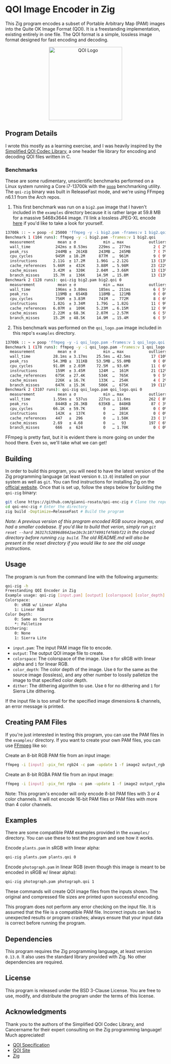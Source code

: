 # QOI Image Encoder in Zig

This Zig program encodes a subset of Portable Arbitrary Map (PAM) images into the Quite OK Image Format (QOI). It is a freestanding implementation, existing entirely in one file. The QOI format is a simple, lossless image format designed for fast encoding and decoding.

<div align="center">
<img src="https://ninja.dog/1nzHoy.svg" alt="QOI Logo" width=230/>
</div>

## Program Details

I wrote this mostly as a learning exercise, and I was heavily inspired by the [Simplified QOI Codec Library](https://github.com/Aftersol/Simplified-QOI-Codec), a one header file library for encoding and decoding QOI files written in C.

### Benchmarks

These are some rudimentary, unscientific benchmarks performed on a Linux system running a Core i7-13700k with the [`poop`](https://github.com/andrewrk/poop) benchmarking utility. The `qoi-zig` binary was built in ReleaseFast mode, and we're using FFmpeg n6.1.1 from the Arch repos.

1. This first benchmark was run on a `big2.pam` image that I haven't included in the `examples` directory because it is rather large at 59.8 MB for a massive 5468x3644 image. I'll link a lossless JPEG-XL encode [here](https://files.catbox.moe/80aib5.jxl) if you'd like to take a look for yourself.
```bash
13700k :: ~ » poop -d 25000 'ffmpeg -y -i big2.pam -frames:v 1 big2.qoi' 'qoi-zig big2.pam big2.qoi 0'
Benchmark 1 (104 runs): ffmpeg -y -i big2.pam -frames:v 1 big2.qoi
  measurement          mean ± σ            min … max           outliers         delta
  wall_time           242ms ± 8.53ms     229ms …  277ms          2 ( 2%)        0%
  peak_rss            244MB ±  261KB     243MB …  245MB          7 ( 7%)        0%
  cpu_cycles          945M  ± 10.2M      877M  …  961M           9 ( 9%)        0%
  instructions       2.11G  ± 17.2M     1.96G  … 2.12G          13 (13%)        0%
  cache_references   5.66M  ±  432K     3.88M  … 5.98M          23 (22%)        0%
  cache_misses       3.42M  ±  320K     2.04M  … 3.66M          13 (13%)        0%
  branch_misses      15.7M  ±  136K     14.5M  … 15.8M          13 (13%)        0%
Benchmark 2 (128 runs): qoi-zig big2.pam big2.qoi 0
  measurement          mean ± σ            min … max           outliers         delta
  wall_time           196ms ± 3.80ms     185ms …  211ms          6 ( 5%)        ⚡- 18.7% ±  0.7%
  peak_rss            119MB ±  654KB     118MB …  121MB          0 ( 0%)        ⚡- 51.0% ±  0.1%
  cpu_cycles          756M  ± 3.83M      741M  …  772M           8 ( 6%)        ⚡- 20.0% ±  0.2%
  instructions       1.82G  ± 3.34M     1.79G  … 1.82G          11 ( 9%)        ⚡- 13.7% ±  0.1%
  cache_references   6.07M  ±  109K     5.23M  … 6.15M          12 ( 9%)        💩+  7.1% ±  1.4%
  cache_misses       2.22M  ± 68.3K     2.07M  … 2.57M           6 ( 5%)        ⚡- 35.2% ±  1.7%
  branch_misses      15.2M  ± 48.5K     14.9M  … 15.4M           6 ( 5%)        ⚡-  3.3% ±  0.2%
```

2. This benchmark was performed on the `qoi_logo.pam` image included in this repo's `examples` directory.
```bash
13700k :: ~ » poop 'ffmpeg -y -i qoi_logo.pam -frames:v 1 qoi_logo.qoi' 'qoi-zig qoi_logo.pam qoi_logo.qoi 0'
Benchmark 1 (178 runs): ffmpeg -y -i qoi_logo.pam -frames:v 1 qoi_logo.qoi
  measurement          mean ± σ            min … max           outliers         delta
  wall_time          28.1ms ± 3.17ms    25.5ms … 42.5ms         17 (10%)        0%
  peak_rss           54.3MB ±  311KB    53.5MB … 55.0MB          0 ( 0%)        0%
  cpu_cycles         91.0M  ± 2.03M     72.5M  … 93.6M          11 ( 6%)        0%
  instructions        159M  ± 3.45M      124M  …  161M          21 (12%)        0%
  cache_references    675K  ± 27.4K      534K  …  765K           9 ( 5%)        0%
  cache_misses        226K  ± 16.7K      133K  …  254K           4 ( 2%)        0%
  branch_misses       647K  ± 15.3K      506K  …  675K          19 (11%)        0%
Benchmark 2 (3107 runs): qoi-zig qoi_logo.pam qoi_logo.qoi 0
  measurement          mean ± σ            min … max           outliers         delta
  wall_time          1.55ms ±  537us     227us … 11.6ms        262 ( 8%)        ⚡- 94.5% ±  0.5%
  peak_rss            844KB ± 28.3KB     635KB …  848KB         87 ( 3%)        ⚡- 98.4% ±  0.0%
  cpu_cycles         66.1K  ± 59.7K        0   …  186K           0 ( 0%)        ⚡- 99.9% ±  0.1%
  instructions        142K  ±  137K        0   …  281K           0 ( 0%)        ⚡- 99.9% ±  0.1%
  cache_references    447   ±  296         0   … 1.58K          23 ( 1%)        ⚡- 99.9% ±  0.1%
  cache_misses       2.69   ± 4.68         0   …   93          197 ( 6%)        ⚡-100.0% ±  0.3%
  branch_misses       666   ±  624         0   … 1.70K           0 ( 0%)        ⚡- 99.9% ±  0.1%
```

FFmpeg is pretty fast, but it is evident there is more going on under the hood there. Even so, we'll take what we can get!

## Building

In order to build this program, you will need to have the latest version of the Zig programming language (at least version `0.13.0`) installed on your system as well as `git`. You can find instructions for installing Zig on the [official website](https://ziglang.org/). Once that is set up, follow the steps below for building the `qoi-zig` binary:

```bash
git clone https://github.com/gianni-rosato/qoi-enc-zig # Clone the repo
cd qoi-enc-zig # Enter the directory
zig build -Doptimize=ReleaseFast # Build the program
```

*Note: A previous version of this program encoded RGB source images, and had a smaller codebase. If you'd like to build that verion, simply run `git reset --hard 36317c52896d8642ae10c3c18774991f4f68bf22` in the cloned directory before running `zig build`. The old README.md will also be present in the reset directory if you would like to see the old usage instructions.*

## Usage

The program is run from the command line with the following arguments:

```bash
qoi-zig -h
Freestanding QOI Encoder in Zig
Example usage: qoi-zig [input.pam] [output] [colorspace] [color_depth] [dither]
Colorspace:
	0: sRGB w/ Linear Alpha
	1: Linear RGB
Color Depth:
	0: Same as Source
	*: Palletize
Dithering:
	0: None
	1: Sierra Lite
```

- `input.pam`: The input PAM image file to encode.
- `output`: The output QOI image file to create.
- `colorspace`: The colorspace of the image. Use `0` for sRGB with linear alpha and `1` for linear RGB.
- `color_depth`: The color depth of the image. Use `0` for the same as the source image (lossless), and any other number to lossily palletize the image to that specified color depth.
- `dither`: The dithering algorithm to use. Use `0` for no dithering and `1` for Sierra Lite dithering.

If the input file is too small for the specified image dimensions & channels, an error message is printed.

## Creating PAM Files

If you're just interested in testing this program, you can use the PAM files in the `examples/` directory. If you want to create your own PAM files, you can use [FFmpeg](https://wiki.x266.mov/docs/utilities/ffmpeg) like so:

Create an 8-bit RGB PAM file from an input image:

```bash
ffmpeg -i [input] -pix_fmt rgb24 -c pam -update 1 -f image2 output_rgb.pam
```

Create an 8-bit RGBA PAM file from an input image:

```bash
ffmpeg -i [input] -pix_fmt rgba -c pam -update 1 -f image2 output_rgba.pam
```

Note: This program's encoder will only encode 8-bit PAM files with 3 or 4 color channels. It will not encode 16-bit PAM files or PAM files with more than 4 color channels.

## Examples

There are some compatible PAM examples provided in the `examples/` directory. You can use these to test the program and see how it works.

Encode `plants.pam` in sRGB with linear alpha:

```bash
qoi-zig plants.pam plants.qoi 0
```

Encode `photograph.pam` in linear RGB (even though this image is meant to be encoded in sRGB w/ linear alpha):

```bash
qoi-zig photograph.pam photograph.qoi 1
```

These commands will create QOI image files from the inputs shown. The original and compressed file sizes are printed upon successful encoding.

This program does not perform any error checking on the input file. It is assumed that the file is a compatible PAM file. Incorrect inputs can lead to unexpected results or program crashes; always ensure that your input data is correct before running the program.

## Dependencies

This program requires the Zig programming language, at least version `0.13.0`. It also uses the standard library provided with Zig. No other dependencies are required.

## License

This program is released under the BSD 3-Clause License. You are free to use, modify, and distribute the program under the terms of this license.

## Acknowledgments

Thank you to the authors of the Simplified QOI Codec Library, and Cancername for their expert consulting on the Zig programming language! Much appreciated!

- [QOI Specification](https://qoiformat.org/qoi-specification.pdf)
- [QOI Site](https://qoiformat.org/)
- [Zig](https://ziglang.org/)

